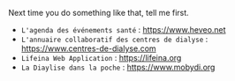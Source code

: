 Next time you do something like that, tell me first.

- `L'agenda des événements santé` : https://www.heveo.net
- `L'annuaire collaboratif des centres de dialyse` : https://www.centres-de-dialyse.com
- `Lifeina Web Application` : https://lifeina.org 
- `La Diaylise dans la poche` : https://www.mobydi.org
